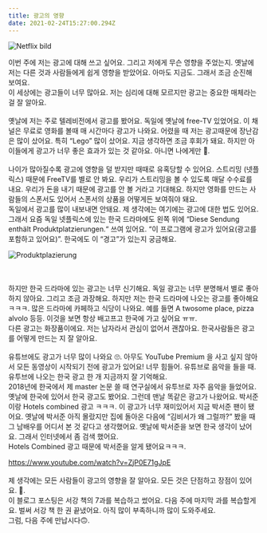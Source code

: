 ```yaml
---
title: 광고의 영향
date: 2021-02-24T15:27:00.294Z
---
```

<!--StartFragment-->

![Netflix bild](/img/mollie-sivaram-yubcnxaa3h8-unsplash.jpg "Netflix bild")

이번 주에 저는 광고에 대해 쓰고 싶어요. 그리고 저에게 무슨 영향을 주었는지. 옛날에 저는 다른 것과 사람들에게 쉽게 영향을 받았어요. 아마도 지금도. 그래서 조금 순진해 보여요.\
이 세상에는 광고들이 너무 많아요. 저는 심리에 대해 모르지만 광고는 중요한 매체라는 걸 잘 알아요.\
\
옛날에 저는 주로 텔레비전에서 광고를 봤어요. 독일에 옛날에 free-TV 있었어요. 이 채널은 무료로 영화를 볼때 매 시간마다 광고가 나와요. 어렸을 때 저는 광고때문에 장난감은 많이 샀어요. 특히 “Lego” 많이 샀어요. 지금 생각하면 조금 후회가 돼요. 하지만 아이들에게 광고가 너무 좋은 효과가 있는 것 같아요. 아니면 나에게만 🥺.\
\
나이가 많아질수록 광고에 영향을 덜 받지만 때때로 유혹당할 수 있어요. 스트리밍 (넷플릭스) 때문에 FreeTV를 별로 안 봐요. 우리가 스트리밍을 볼 수 있도록 매달 수수료를 내요. 우리가 돈을 내기 때문에 광고를 안 볼 거라고 기대해요. 하지만 영화를 만드는 사람들의 스폰서도 있어서 스폰서의 상품을 어떻게든 보여줘야 돼요.\
독일에서 광고를 많이 내보내면 안돼요. 제 생각에는 여기에는 광고에 대한 법도 있어요. 그래서 요즘 독일 넷플릭스에 있는 한국 드라마에도 왼쪽 위에 “Diese Sendung enthält Produktplatzierungen.“ 쓰여 있어요. “이 프로그램에 광고가 있어요(광고를 포함하고 있어요)”. 한국에도 이 “경고”가 있는지 궁금해요.

![Produktplazierung](/img/unnamed.png "Produktplazierung")

\
\
하지만 한국 드라마에 있는 광고는 너무 신기해요. 독일 광고는 너무 분명해서 별로 좋아하지 않아요. 그리고 조금 과장해요. 하지만 저는 한국 드라마에 나오는 광고를 좋아해요 ㅋㅋㅋ. 많은 드라마에 카페하고 식당이 나와요. 예를 들면 A twosome place, pizza alvolo 등등. 이것을 보면 항상 배고프고 한국에 가고 싶어요 ㅠㅠ.\
다른 광고는 화장품이에요. 저는 남자라서 관심이 없어서 괜찮아요. 한국사람들은 광고를 어떻게 만드는 지 잘 알아요.\
\
유튜브에도 광고가 너무 많이 나와요 🙄. 아무도 YouTube Premium 을 사고 싶지 않아서 모든 동영상이 시작되기 전에 광고가 있어요! 너무 힘들어. 유튜브로 음악을 들을 때.\
유투브에 나오는 한국 광고 한 개 지금까지 잘 기억해요.\
2018년에 한국에서 제 master 논문 쓸 때 연구실에서 유투브로 자주 음악을 들었어요. 옛날에 한국에 있어서 한국 광고도 봤어요. 그런데 맨날 똑같은 광고가 나왔어요. 박서준이랑 Hotels combined 광고 ㅋㅋㅋ. 이 광고가 너무 재미있어서 지금 박서준 팬이 됐어요. 옛날에 박서준 아직 몰랐지만 집에 돌아온 다음에 “김비서가 왜 그럴까?” 봤을 때 그 남배우를 어디서 본 것 같다고 생각했어요. 옛날에 박서준을 보면 한국 생각이 났어요. 그래서 인터넷에서 좀 검색 했어요.\
Hotels Combined 광고 때문에 박서준을 알게 됐어요ㅋㅋㅋ.

<https://www.youtube.com/watch?v=ZjP0E71gJpE>\
\
제 생각에는 모든 사람들이 광고의 영향을 잘 알아요. 모든 것은 단점하고 장점이 있어요. 🤗.\
이 블로그 포스팅은 서강 책의 7과를 복습하고 썼어요. 다음 주에 마지막 과를 복습할게요. 벌써 서강 책 한 권 끝냈어요. 아직 많이 부족하니까 많이 도와주세요.\
그럼, 다음 주에 만납시다🙃.

<!--EndFragment-->